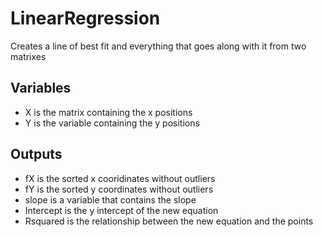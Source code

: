 # LinearRegression
Creates a line of best fit and everything that goes along with it from two matrixes
## Variables
* X is the matrix containing the x positions
* Y is the variable containing the y positions
## Outputs
* fX is the sorted x cooridinates without outliers
* fY is the sorted y coordinates without outliers
* slope is a variable that contains the slope
* Intercept is the y intercept of the new equation
* Rsquared is the relationship between the new equation and the points
